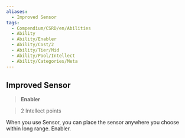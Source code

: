 ```yaml
---
aliases:
  - Improved Sensor
tags:
  - Compendium/CSRD/en/Abilities
  - Ability
  - Ability/Enabler
  - Ability/Cost/2
  - Ability/Tier/Mid
  - Ability/Pool/Intellect
  - Ability/Categories/Meta
---
```

    
      
## Improved Sensor      
>**Enabler**      
>2 Intellect points    
      
When you use Sensor, you can place the sensor anywhere you choose within long range. Enabler.